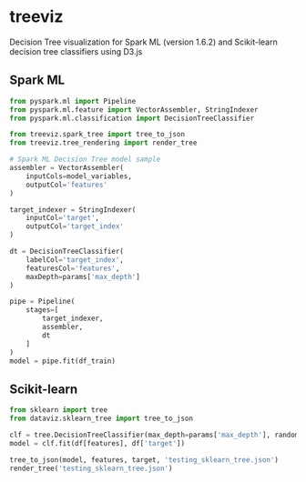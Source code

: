 # treeviz

Decision Tree visualization for Spark ML (version 1.6.2) and Scikit-learn decision tree classifiers using D3.js

## Spark ML

```python
from pyspark.ml import Pipeline
from pyspark.ml.feature import VectorAssembler, StringIndexer
from pyspark.ml.classification import DecisionTreeClassifier

from treeviz.spark_tree import tree_to_json
from treeviz.tree_rendering import render_tree

# Spark ML Decision Tree model sample
assembler = VectorAssembler(
    inputCols=model_variables,
    outputCol='features'
)

target_indexer = StringIndexer(
    inputCol='target',
    outputCol='target_index'
)

dt = DecisionTreeClassifier(
    labelCol='target_index',
    featuresCol='features',
    maxDepth=params['max_depth']
)

pipe = Pipeline(
    stages=[
        target_indexer,
        assembler,
        dt
    ]
)
model = pipe.fit(df_train)
```

## Scikit-learn

```python
from sklearn import tree
from dataviz.sklearn_tree import tree_to_json

clf = tree.DecisionTreeClassifier(max_depth=params['max_depth'], random_state=params['seed'])
model = clf.fit(df[features], df['target'])

tree_to_json(model, features, target, 'testing_sklearn_tree.json')
render_tree('testing_sklearn_tree.json')
```
